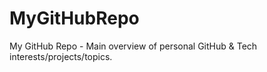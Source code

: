# MyGitHubRepo
My GitHub Repo - Main overview of personal GitHub &amp; Tech interests/projects/topics. 
